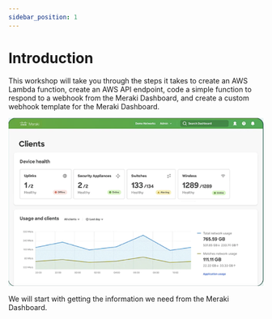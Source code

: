 ```yaml
---
sidebar_position: 1
---
```


# Introduction

This workshop will take you through the steps it takes to create an AWS Lambda function, create an AWS API endpoint, code a simple function to respond to a webhook from the Meraki Dashboard, and create a custom webhook template for the Meraki Dashboard.

![meraki dashboard](../static/img/dashboard.png)

We will start with getting the information we need from the Meraki Dashboard.
